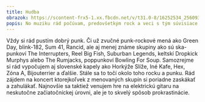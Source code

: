 ```yaml
---
title: Hudba
obrazok: https://scontent-frx5-1.xx.fbcdn.net/v/t31.0-8/16252534_256093494819044_2619764570038070594_o.jpg?_nc_cat=105&_nc_ht=scontent-frx5-1.xx&oh=bc6bd329be0607514f08e1cc8eefb5c5&oe=5D0D0A78
popis: No muziku rád počúvam, predovšetkým rock a veci s tým súvisiace
---
```

Vždy si rád pustím dobrý punk. Či už zvučné punk-rockové mená ako Green Day, blink-182, Sum 41, Rancid, ale aj menej známe skupiny ako sú ska-punkoví The Interrupters, Reel Big Fish, Suburban Legends, keltskí Dropkick Murphys alebo The Rumjacks, poppunkoví Bowling For Soup. Samozrejme si rád vypočujem aj slovenské kapely ako Horkýže Slíže, Iné Kafe, Hex, Zóna A, Bijouterrier a ďalšie. Stále sa to točí okolo toho rocku a punku. Rád zájdem na koncert ktorejkoľvek z menovaných skupín si poriadne zaskákať a zahulákať. Najnovšie sa taktiež venujem hre na elektrickú gitaru na neskutočne začiatočníckej úrovni, ale je to skvelý spôsob prokrastinácie.